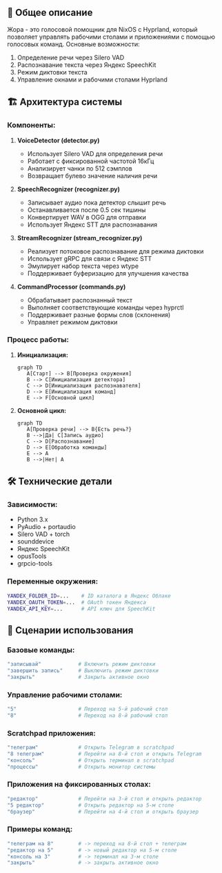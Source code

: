 ## 🎯 Общее описание
Жора - это голосовой помощник для NixOS с Hyprland, который позволяет управлять рабочими столами и приложениями с помощью голосовых команд. Основные возможности:

1. Определение речи через Silero VAD
2. Распознавание текста через Яндекс SpeechKit
3. Режим диктовки текста
4. Управление окнами и рабочими столами Hyprland

## 🏗️ Архитектура системы

### Компоненты:

1. **VoiceDetector (detector.py)**
   - Использует Silero VAD для определения речи
   - Работает с фиксированной частотой 16кГц
   - Анализирует чанки по 512 сэмплов
   - Возвращает булево значение наличия речи

2. **SpeechRecognizer (recognizer.py)**
   - Записывает аудио пока детектор слышит речь
   - Останавливается после 0.5 сек тишины
   - Конвертирует WAV в OGG для отправки
   - Использует Яндекс STT для распознавания

3. **StreamRecognizer (stream_recognizer.py)**
   - Реализует потоковое распознавание для режима диктовки
   - Использует gRPC для связи с Яндекс STT
   - Эмулирует набор текста через wtype
   - Поддерживает буферизацию для улучшения качества

4. **CommandProcessor (commands.py)**
   - Обрабатывает распознанный текст
   - Выполняет соответствующие команды через hyprctl
   - Поддерживает разные формы слов (склонения)
   - Управляет режимом диктовки

### Процесс работы:

1. **Инициализация:**
   ```mermaid
   graph TD
      A[Старт] --> B[Проверка окружения]
      B --> C[Инициализация детектора]
      C --> D[Инициализация распознавателя]
      D --> E[Инициализация команд]
      E --> F[Основной цикл]
   ```

2. **Основной цикл:**
   ```mermaid
   graph TD
      A[Проверка речи] --> B{Есть речь?}
      B -->|Да| C[Запись аудио]
      C --> D[Распознавание]
      D --> E[Обработка команды]
      E --> A
      B -->|Нет| A
   ```

## 🛠️ Технические детали

### Зависимости:
- Python 3.x
- PyAudio + portaudio
- Silero VAD + torch
- sounddevice
- Яндекс SpeechKit
- opusTools
- grpcio-tools

### Переменные окружения:
```bash
YANDEX_FOLDER_ID=...    # ID каталога в Яндекс Облаке
YANDEX_OAUTH_TOKEN=...  # OAuth токен Яндекса
YANDEX_API_KEY=...      # API ключ для SpeechKit
```

## 📝 Сценарии использования

### Базовые команды:
```bash
"записывай"            # Включить режим диктовки
"завершить запись"     # Выключить режим диктовки
"закрыть"              # Закрыть активное окно
```

### Управление рабочими столами:
```bash
"5"                    # Переход на 5-й рабочий стол
"8"                    # Переход на 8-й рабочий стол
```

### Scratchpad приложения:
```bash
"телеграм"             # Открыть Telegram в scratchpad
"8 телеграм"           # Перейти на 8-й стол и открыть Telegram
"консоль"              # Открыть терминал в scratchpad
"процессы"             # Открыть монитор системы
```

### Приложения на фиксированных столах:
```bash
"редактор"             # Перейти на 3-й стол и открыть редактор
"5 редактор"           # Открыть редактор на 5-м столе
"браузер"              # Перейти на 4-й стол и открыть браузер
```

### Примеры команд:
```bash
"телеграм на 8"        # -> переход на 8-й стол + телеграм
"редактор на 5"        # -> новый редактор на 5-м столе
"консоль на 3"         # -> терминал на 3-м столе
"закрыть"              # -> закрыть активное окно

